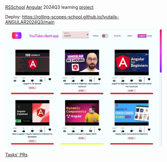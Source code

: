 [RSSchool](https://app.rs.school/registry/student) [Angular](https://rs.school/courses/angular) 2024Q3 learning [project](https://github.com/rolling-scopes-school/tasks/blob/master/tasks/angular/intro.md)

Deploy: https://rolling-scopes-school.github.io/lyutails-ANGULAR2024Q3/main

<img src="./youtube_screenshot.JPG">

[Tasks' PRs](https://github.com/lyutails/youtube/pulls?q=is%3Apr+is%3Aclosed)